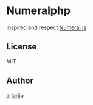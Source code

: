 # Numeralphp

Inspired and respect [Numeral.js](http://numeraljs.com/)

## License

MIT

## Author

[ariarijp](https://github.com/ariarijp)
